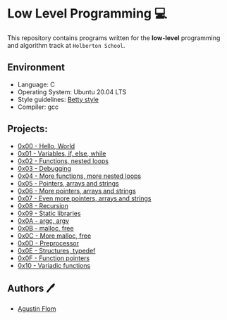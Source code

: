# Low Level Programming :computer:

This repository contains programs written for the **low-level** programming and algorithm track at `Holberton School`. 

## Environment 
* Language: C
* Operating System: Ubuntu 20.04 LTS
* Style guidelines: [Betty style](https://github.com/holbertonschool/Betty/wiki)
* Compiler: gcc 

## Projects:

* [0x00 - Hello, World](./0x00-hello_world)
* [0x01 - Variables, if, else, while](./0x01-variables_if_else_while)
* [0x02 - Functions, nested loops](./0x02-functions_nested_loops)
* [0x03 - Debugging](./0x03-debugging)
* [0x04 - More functions, more nested loops](./0x04-more_functions_nested_loops)
* [0x05 - Pointers, arrays and strings](./0x05-pointers_arrays_strings)
* [0x06 - More pointers, arrays and strings](./0x06-pointers_arrays_strings)
* [0x07 - Even more pointers, arrays and strings](./0x07-pointers_arrays_strings)
* [0x08 - Recursion](./0x08-recursion)
* [0x09 - Static libraries](./0x09-static_libraries)
* [0x0A - argc, argv](./0x0A-argc_argv)
* [0x0B - malloc, free](./0x0B-malloc_free)
* [0x0C - More malloc, free](./0x0C-more_malloc_free)
* [0x0D - Preprocessor](./0x0D-preprocessor)
* [0x0E - Structures, typedef](./0x0E-structures_typedef)
* [0x0F - Function pointers](./0x0F-function_pointers)
* [0x10 - Variadic functions](./0x10-variadic_functions)

## Authors :pen:

* [Agustin Flom](https://www.linkedin.com/in/agustin-f/)
